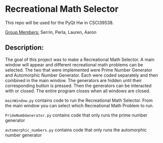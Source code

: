 # Recreational Math Selector
This repo will be used for the PyQt Hw in CSCI39538.

<ins>Group Members:</ins> Serrin, Perla, Lauren, Aaron

## Description:
The goal of this project was to make a Recreational Math Selector. A main window will appear and different recreational
math problems can be selected. The two that were implemented were Prime Number Generator and Automorphic Number Generator.
Each were coded separately and then combined in the main window. The generators are hidden until their corresponding button
is pressed. Then the generators can be interacted with or closed. The entire program closes when all windows are closed.

```mainWindow.py``` contains code to run the Recreational Math Selector. From the main window
you can select which Recreational Math Problem to run.

```PrimeNumbGenerator.py``` contains code that only runs the prime number generator

```automorphic_numbers.py``` contains code that only runs the automorphic number generator
